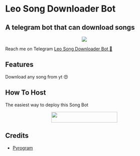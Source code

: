 # Leo Song Downloader Bot
## A telegram bot that can download songs
<p align="center">
  <img src="https://telegra.ph/file/7e3b9b953faa762894532.jpg"></p>

Reach me on Telegram [Leo Song Downloader Bot 🎵](https://t.me/leosongdownloaderbot)

## Features

Download any song from yt 😍

## How To Host

The easiest way to deploy this Song Bot
<p align="center"><a href="https://heroku.com/deploy?template=https://github.com/Naviya2/tree/Naviya2-patch-3"> <img src="https://img.shields.io/badge/Deploy%20To%20Heroku-blueviolet?style=for-the-badge&logo=heroku" width="210" height="34.45"/></a></p>

## Credits

- [Pyrogram](https://github.com/pyrogram)

